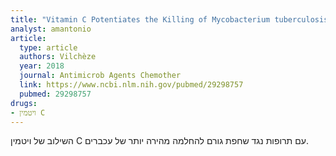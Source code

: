 ```yaml
---
title: "Vitamin C Potentiates the Killing of Mycobacterium tuberculosis by the First-Line Tuberculosis Drugs Isoniazid and Rifampin in Mice"
analyst: amantonio
article:
  type: article
  authors: Vilchèze
  year: 2018
  journal: Antimicrob Agents Chemother
  link: https://www.ncbi.nlm.nih.gov/pubmed/29298757
  pubmed: 29298757
drugs:
- ויטמין C
---
```


השילוב של ויטמין C עם תרופות נגד שחפת גורם להחלמה מהירה יותר של עכברים.
